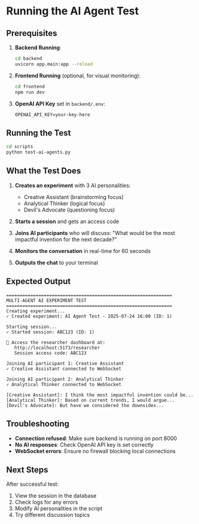 # Running the AI Agent Test

## Prerequisites

1. **Backend Running**:
   ```bash
   cd backend
   uvicorn app.main:app --reload
   ```

2. **Frontend Running** (optional, for visual monitoring):
   ```bash
   cd frontend
   npm run dev
   ```

3. **OpenAI API Key** set in `backend/.env`:
   ```
   OPENAI_API_KEY=your-key-here
   ```

## Running the Test

```bash
cd scripts
python test-ai-agents.py
```

## What the Test Does

1. **Creates an experiment** with 3 AI personalities:
   - Creative Assistant (brainstorming focus)
   - Analytical Thinker (logical focus)
   - Devil's Advocate (questioning focus)

2. **Starts a session** and gets an access code

3. **Joins AI participants** who will discuss:
   "What would be the most impactful invention for the next decade?"

4. **Monitors the conversation** in real-time for 60 seconds

5. **Outputs the chat** to your terminal

## Expected Output

```
==============================================================
MULTI-AGENT AI EXPERIMENT TEST
==============================================================
Creating experiment...
✓ Created experiment: AI Agent Test - 2025-07-24 16:00 (ID: 1)

Starting session...
✓ Started session: ABC123 (ID: 1)

🔗 Access the researcher dashboard at:
   http://localhost:5173/researcher
   Session access code: ABC123

Joining AI participant 1: Creative Assistant
✓ Creative Assistant connected to WebSocket

Joining AI participant 2: Analytical Thinker
✓ Analytical Thinker connected to WebSocket

[Creative Assistant]: I think the most impactful invention could be...
[Analytical Thinker]: Based on current trends, I would argue...
[Devil's Advocate]: But have we considered the downsides...
```

## Troubleshooting

- **Connection refused**: Make sure backend is running on port 8000
- **No AI responses**: Check OpenAI API key is set correctly
- **WebSocket errors**: Ensure no firewall blocking local connections

## Next Steps

After successful test:
1. View the session in the database
2. Check logs for any errors
3. Modify AI personalities in the script
4. Try different discussion topics
